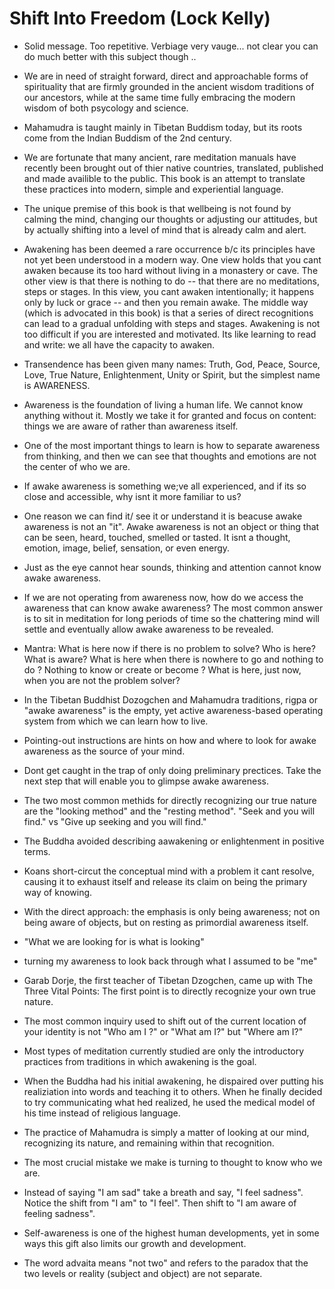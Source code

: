# Shift Into Freedom (Lock Kelly)

- Solid message.  Too repetitive. Verbiage very vauge... not clear you can do much better with this subject though ..

- We are in need of straight forward, direct and approachable forms of spirituality that are firmly grounded in the ancient wisdom traditions of our ancestors, while at the same time fully embracing the modern wisdom of both psycology and science.

- Mahamudra is taught mainly in Tibetan Buddism today, but its roots come from the Indian Buddism of the 2nd century.

- We are fortunate that many ancient, rare meditation manuals have recently been brought out of thier native countries, translated, published and made availible to the public. This book is an attempt to translate these practices into modern, simple and experiential language.

- The unique premise of this book is that wellbeing is not found by calming the mind, changing our thoughts or adjusting our attitudes, but by actually shifting into a level of mind that is already calm and alert.

- Awakening has been deemed a rare occurrence b/c its principles have not yet been understood in a modern way. One view holds that you cant awaken because its too hard without living in a monastery or cave. The other view is that there is nothing to do -- that there are no meditations, steps or stages. In this view, you cant awaken intentionally; it happens only by luck or grace -- and then you remain awake. The middle way (which is advocated in this book) is that a series of direct recognitions can lead to a gradual unfolding with steps and stages. Awakening is not too difficult if you are interested and motivated. Its like learning to read and write: we all have the capacity to awaken.

- Transendence has been given many names: Truth, God, Peace, Source, Love, True Nature, Enlightenment, Unity or Spirit, but the simplest name is AWARENESS.

- Awareness is the foundation of living a human life. We cannot know anything without it. Mostly we take it for granted and focus on content: things we are aware of rather than awareness itself.

- One of the most important things to learn is how to separate awareness from thinking, and then we can see that thoughts and emotions are not the center of who we are.

- If awake awareness is something we;ve all experienced, and if its so close and accessible, why isnt it more familiar to us?

- One reason we can find it/ see it or understand it is beacuse awake awareness is not an "it". Awake awareness is not an object or thing that can be seen, heard, touched, smelled or tasted. It isnt a thought, emotion, image, belief, sensation, or even energy.

- Just as the eye cannot hear sounds, thinking and attention cannot know awake awareness.

- If we are not operating from awareness now, how do we access the awareness that can know awake awareness? The most common answer is to sit in meditation for long periods of time so the chattering mind will settle and eventually allow awake awareness to be revealed.

- Mantra:
    What is here now if there is no problem to solve?
    Who is here?
    What is aware?
    What is here when there is nowhere to go and nothing to do ?
    Nothing to know or create or become ?
    What is here, just now, when you are not the problem solver?

- In the Tibetan Buddhist Dozogchen and Mahamudra traditions, rigpa or "awake awareness" is the empty, yet active awareness-based operating system from which we can learn how to live.

- Pointing-out instructions are hints on how and where to look for awake awareness as the source of your mind.

- Dont get caught in the trap of only doing preliminary prectices.  Take the next step that will enable you to glimpse awake awareness.

- The two most common methids for directly recognizing our true nature are the "looking method" and the "resting method".
   "Seek and you will find." vs  "Give up seeking and you will find."

- The Buddha avoided describing aawakening or enlightenment in positive terms.

- Koans short-circut the conceptual mind with a problem it cant resolve, causing it to exhaust itself and release its claim on being the primary way of knowing.

- With the direct approach: the emphasis is only being awareness; not on being aware of objects, but on resting as primordial awareness itself.

- "What we are looking for is what is looking"

- turning my awareness to look back through what I assumed to be "me"

- Garab Dorje, the first teacher of Tibetan Dzogchen, came up with The Three Vital Points: The first point is to directly recognize your own true nature.

- The most common inquiry used to shift out of the current location of your identity is not "Who am I ?" or "What am I?" but "Where am I?"

- Most types of meditation currently studied are only the introductory practices from traditions in which awakening is the goal.

- When the Buddha had his initial awakening, he dispaired over putting his realiziation into words and teaching it to others. When he finally decided to try communicating what hed realized, he used the medical model of his time instead of religious language.

- The practice of Mahamudra is simply a matter of looking at our mind, recognizing its nature, and remaining within that recognition.

- The most crucial mistake we make is turning to thought to know who we are.

- Instead of saying "I am sad" take a breath and say, "I feel sadness". Notice the shift from "I am" to "I feel". Then shift to "I am aware of feeling sadness".

- Self-awareness is one of the highest human developments, yet in some ways this gift also limits our growth and development.

- The word advaita means "not two" and refers to the paradox that the two levels or reality (subject and object) are not separate. 
